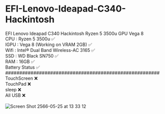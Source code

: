 # EFI-Lenovo-Ideapad-C340-Hackintosh
EFI Lenovo Ideapad C340 Hackintosh Ryzen 5 3500u GPU Vega 8\
CPU : Ryzen 5 3500u ✅\
IGPU : Vega 8 (Working on VRAM 2GB) ✅\
Wifi : Intel® Dual Band Wireless-AC 3165 ✅\
SSD : WD Black SN750 ✅\
RAM : 16GB ✅\
Battery Status ✅\
#######################################################\
TouchScreen ❌\
TouchPad ❌\
sleep ❌\
All USB ❌\
\
![Screen Shot 2566-05-25 at 13 33 12](https://github.com/pondsmile/EFI-Lenovo-C340-Hackintosh/assets/23144335/0b850ca3-9263-4a3a-88a4-4d757c08382b)
